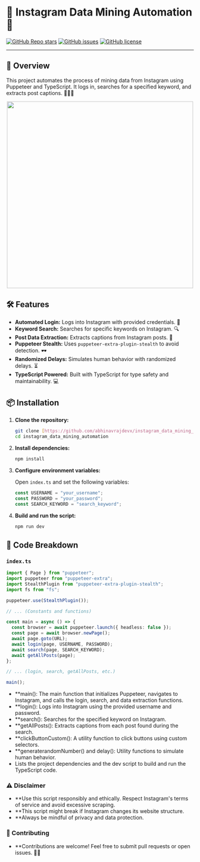 # 📸 Instagram Data Mining Automation 🤖

[![GitHub Repo stars](https://img.shields.io/github/stars/abhinavrajdevx/instagram_data_mining_automation?style=social)](https://github.com/abhinavrajdevx/instagram_data_mining_automation)
[![GitHub issues](https://img.shields.io/github/issues/abhinavrajdevx/instagram_data_mining_automation)](https://github.com/abhinavrajdevx/instagram_data_mining_automation/issues)
[![GitHub license](https://img.shields.io/github/license/abhinavrajdevx/instagram_data_mining_automation)](https://github.com/abhinavrajdevx/instagram_data_mining_automation/blob/main/LICENSE)

---

## 🚀 Overview

This project automates the process of mining data from Instagram using Puppeteer and TypeScript. It logs in, searches for a specified keyword, and extracts post captions. 🕵️‍♂️✨

<p align="center">
  <img src="https://upload.wikimedia.org/wikipedia/commons/thumb/e/e7/Instagram_logo_2016.svg/2048px-Instagram_logo_2016.svg.png" width="500">
</p>

## 🛠️ Features

-   **Automated Login:** Logs into Instagram with provided credentials. 🔑
-   **Keyword Search:** Searches for specific keywords on Instagram. 🔍
-   **Post Data Extraction:** Extracts captions from Instagram posts. 📝
-   **Puppeteer Stealth:** Uses `puppeteer-extra-plugin-stealth` to avoid detection. 🕶️
-   **Randomized Delays:** Simulates human behavior with randomized delays. ⏳
-   **TypeScript Powered:** Built with TypeScript for type safety and maintainability. 💻

## 📦 Installation

1.  **Clone the repository:**

    ```bash
    git clone [https://github.com/abhinavrajdevx/instagram_data_mining_automation.git](https://www.google.com/search?q=https://github.com/abhinavrajdevx/instagram_data_mining_automation.git)
    cd instagram_data_mining_automation
    ```

2.  **Install dependencies:**

    ```bash
    npm install
    ```

3.  **Configure environment variables:**

    Open `index.ts` and set the following variables:

    ```typescript
    const USERNAME = "your_username";
    const PASSWORD = "your_password";
    const SEARCH_KEYWORD = "search_keyword";
    ```

4.  **Build and run the script:**

    ```bash
    npm run dev
    ```

## 📜 Code Breakdown

### `index.ts`

```typescript
import { Page } from "puppeteer";
import puppeteer from "puppeteer-extra";
import StealthPlugin from "puppeteer-extra-plugin-stealth";
import fs from "fs";

puppeteer.use(StealthPlugin());

// ... (Constants and functions)

const main = async () => {
  const browser = await puppeteer.launch({ headless: false });
  const page = await browser.newPage();
  await page.goto(URL);
  await login(page, USERNAME, PASSWORD);
  await search(page, SEARCH_KEYWORD);
  await getAllPosts(page);
};

// ... (login, search, getAllPosts, etc.)

main();
```

-   **main(): The main function that initializes Puppeteer, navigates to Instagram, and calls the login, search, and data extraction functions.
-   **login(): Logs into Instagram using the provided username and password.
-   **search(): Searches for the specified keyword on Instagram.
-   **getAllPosts(): Extracts captions from each post found during the search.
-   **clickButtonCustom(): A utility function to click buttons using custom selectors.
-   **generaterandomNumber() and delay(): Utility functions to simulate human behavior.
-   Lists the project dependencies and the dev script to build and run the TypeScript code.

### ⚠️ Disclaimer
-   **Use this script responsibly and ethically. Respect Instagram's terms of service and avoid excessive scraping.
-   **This script might break if Instagram changes its website structure.
-   **Always be mindful of privacy and data protection.

### 🤝 Contributing
-   **Contributions are welcome! Feel free to submit pull requests or open issues. 🐛✨

